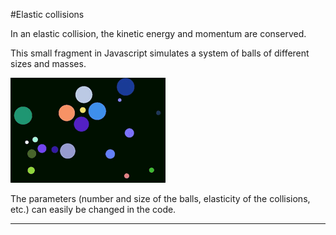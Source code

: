 #Elastic collisions

In an elastic collision, the kinetic energy and momentum are conserved.

This small fragment in Javascript simulates a system of balls of different sizes and masses.

![Preview](preview.gif)

The parameters (number and size of the balls, elasticity of the collisions, etc.) can easily be changed in the code.

---
